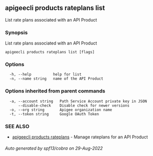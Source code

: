 ## apigeecli products rateplans list

List rate plans associated with an API Product

### Synopsis

List rate plans associated with an API Product

```
apigeecli products rateplans list [flags]
```

### Options

```
  -h, --help          help for list
  -n, --name string   name of the API Product
```

### Options inherited from parent commands

```
  -a, --account string   Path Service Account private key in JSON
      --disable-check    Disable check for newer versions
  -o, --org string       Apigee organization name
  -t, --token string     Google OAuth Token
```

### SEE ALSO

* [apigeecli products rateplans](apigeecli_products_rateplans.md)	 - Manage rateplans for an API Product

###### Auto generated by spf13/cobra on 29-Aug-2022
